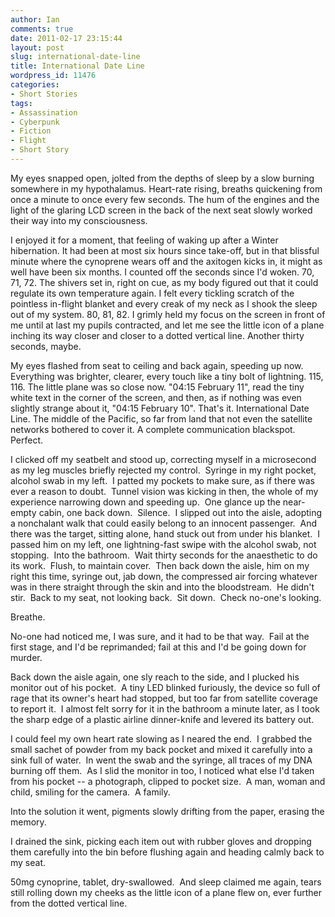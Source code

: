 ```yaml
---
author: Ian
comments: true
date: 2011-02-17 23:15:44
layout: post
slug: international-date-line
title: International Date Line
wordpress_id: 11476
categories:
- Short Stories
tags:
- Assassination
- Cyberpunk
- Fiction
- Flight
- Short Story
---
```


<div class="story" markdown="1">
My eyes snapped open, jolted from the depths of sleep by a slow burning somewhere in my hypothalamus. Heart-rate rising, breaths quickening from once a minute to once every few seconds. The hum of the engines and the light of the glaring LCD screen in the back of the next seat slowly worked their way into my consciousness.

I enjoyed it for a moment, that feeling of waking up after a Winter hibernation. It had been at most six hours since take-off, but in that blissful minute where the cynoprene wears off and the axitogen kicks in, it might as well have been six months. I counted off the seconds since I'd woken. 70, 71, 72. The shivers set in, right on cue, as my body figured out that it could regulate its own temperature again. I felt every tickling scratch of the pointless in-flight blanket and every creak of my neck as I shook the sleep out of my system. 80, 81, 82. I grimly held my focus on the screen in front of me until at last my pupils contracted, and let me see the little icon of a plane inching its way closer and closer to a dotted vertical line. Another thirty seconds, maybe.

My eyes flashed from seat to ceiling and back again, speeding up now. Everything was brighter, clearer, every touch like a tiny bolt of lightning. 115, 116. The little plane was so close now. "04:15 February 11", read the tiny white text in the corner of the screen, and then, as if nothing was even slightly strange about it, "04:15 February 10". That's it. International Date Line. The middle of the Pacific, so far from land that not even the satellite networks bothered to cover it. A complete communication blackspot. Perfect.

I clicked off my seatbelt and stood up, correcting myself in a microsecond as my leg muscles briefly rejected my control.  Syringe in my right pocket, alcohol swab in my left.  I patted my pockets to make sure, as if there was ever a reason to doubt.  Tunnel vision was kicking in then, the whole of my experience narrowing down and speeding up.  One glance up the near-empty cabin, one back down.  Silence.  I slipped out into the aisle, adopting a nonchalant walk that could easily belong to an innocent passenger.  And there was the target, sitting alone, hand stuck out from under his blanket.  I passed him on my left, one lightning-fast swipe with the alcohol swab, not stopping.  Into the bathroom.  Wait thirty seconds for the anaesthetic to do its work.  Flush, to maintain cover.  Then back down the aisle, him on my right this time, syringe out, jab down, the compressed air forcing whatever was in there straight through the skin and into the bloodstream.  He didn't stir.  Back to my seat, not looking back.  Sit down.  Check no-one's looking.

Breathe.

No-one had noticed me, I was sure, and it had to be that way.  Fail at the first stage, and I'd be reprimanded; fail at this and I'd be going down for murder.

Back down the aisle again, one sly reach to the side, and I plucked his monitor out of his pocket.  A tiny LED blinked furiously, the device so full of rage that its owner's heart had stopped, but too far from satellite coverage to report it.  I almost felt sorry for it in the bathroom a minute later, as I took the sharp edge of a plastic airline dinner-knife and levered its battery out.

I could feel my own heart rate slowing as I neared the end.  I grabbed the small sachet of powder from my back pocket and mixed it carefully into a sink full of water.  In went the swab and the syringe, all traces of my DNA burning off them.  As I slid the monitor in too, I noticed what else I'd taken from his pocket -- a photograph, clipped to pocket size.  A man, woman and child, smiling for the camera.  A family.

Into the solution it went, pigments slowly drifting from the paper, erasing the memory.

I drained the sink, picking each item out with rubber gloves and dropping them carefully into the bin before flushing again and heading calmly back to my seat.

50mg cynoprine, tablet, dry-swallowed.  And sleep claimed me again, tears still rolling down my cheeks as the little icon of a plane flew on, ever further from the dotted vertical line.
</div>
